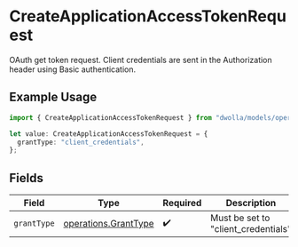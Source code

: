 # CreateApplicationAccessTokenRequest

OAuth get token request. Client credentials are sent in the Authorization header using Basic authentication.

## Example Usage

```typescript
import { CreateApplicationAccessTokenRequest } from "dwolla/models/operations";

let value: CreateApplicationAccessTokenRequest = {
  grantType: "client_credentials",
};
```

## Fields

| Field                                                        | Type                                                         | Required                                                     | Description                                                  | Example                                                      |
| ------------------------------------------------------------ | ------------------------------------------------------------ | ------------------------------------------------------------ | ------------------------------------------------------------ | ------------------------------------------------------------ |
| `grantType`                                                  | [operations.GrantType](../../models/operations/granttype.md) | :heavy_check_mark:                                           | Must be set to "client_credentials"                          | client_credentials                                           |